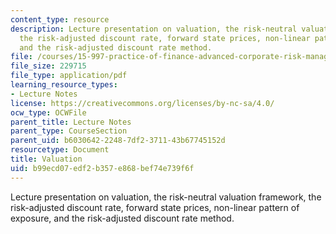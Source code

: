 ```yaml
---
content_type: resource
description: Lecture presentation on valuation, the risk-neutral valuation framework,
  the risk-adjusted discount rate, forward state prices, non-linear pattern of exposure,
  and the risk-adjusted discount rate method.
file: /courses/15-997-practice-of-finance-advanced-corporate-risk-management-spring-2009/b99ecd07edf2b357e868bef74e739f6f_MIT15_997s09_lec03_1.pdf
file_size: 229715
file_type: application/pdf
learning_resource_types:
- Lecture Notes
license: https://creativecommons.org/licenses/by-nc-sa/4.0/
ocw_type: OCWFile
parent_title: Lecture Notes
parent_type: CourseSection
parent_uid: b6030642-2248-7df2-3711-43b67745152d
resourcetype: Document
title: Valuation
uid: b99ecd07-edf2-b357-e868-bef74e739f6f
---
```

Lecture presentation on valuation, the risk-neutral valuation framework, the risk-adjusted discount rate, forward state prices, non-linear pattern of exposure, and the risk-adjusted discount rate method.
